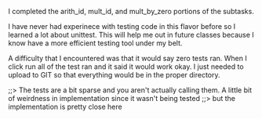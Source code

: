I completed the arith_id, mult_id, and mult_by_zero portions of the subtasks. 

I have never had experinece with testing code in this flavor before so I learned a lot about unittest. This will help me out in future classes because I know have a more efficient testing tool under my belt. 

A difficulty that I encountered was that it would say zero tests ran. When I click run all of the test ran and it said it would work okay. I just needed to upload to GIT so that everything would be in the proper directory. 


;;> The tests are a bit sparse and you aren't actually calling them. A little bit of weirdness in implementation since it wasn't being tested
;;> but the implementation is pretty close here
